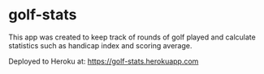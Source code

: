 # golf-stats

This app was created to keep track of rounds of golf played and calculate statistics such as handicap index and scoring average.

Deployed to Heroku at: https://golf-stats.herokuapp.com
